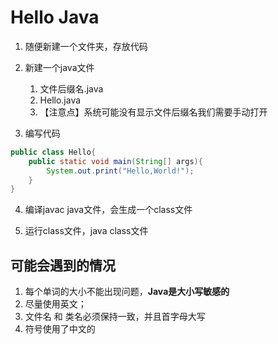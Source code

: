 # Hello Java

1. 随便新建一个文件夹，存放代码
2. 新建一个java文件
   1. 文件后缀名.java
   2. Hello.java
   3. 【注意点】系统可能没有显示文件后缀名我们需要手动打开

3. 编写代码

```java
public class Hello{
	public static void main(String[] args){
		System.out.print("Hello,World!");
	}
}
```

4. 编译javac java文件，会生成一个class文件

5. 运行class文件，java class文件




## 可能会遇到的情况

1. 每个单词的大小不能出现问题，**Java是大小写敏感的**
2. 尽量使用英文；
3. 文件名 和 类名必须保持一致，并且首字母大写
4. 符号使用了中文的